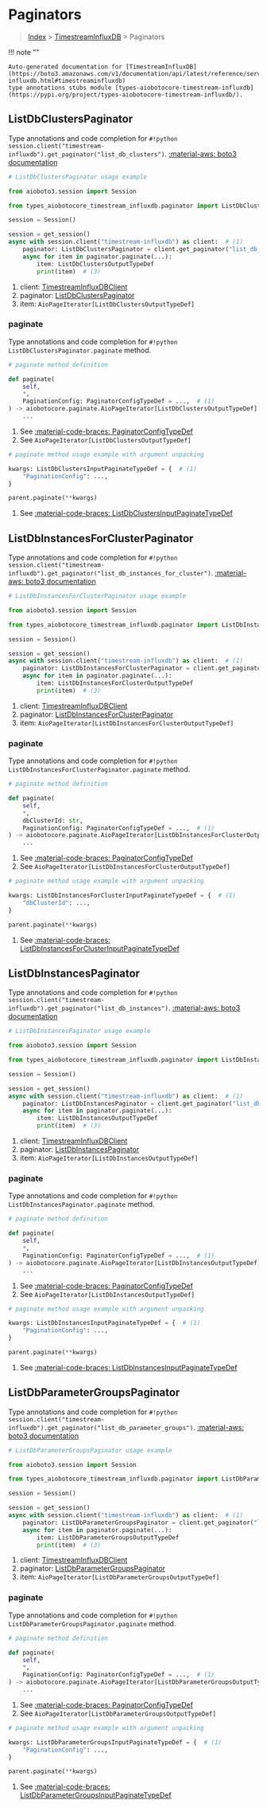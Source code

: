 # Paginators

> [Index](../README.md) > [TimestreamInfluxDB](./README.md) > Paginators

!!! note ""

    Auto-generated documentation for [TimestreamInfluxDB](https://boto3.amazonaws.com/v1/documentation/api/latest/reference/services/timestream-influxdb.html#timestreaminfluxdb)
    type annotations stubs module [types-aiobotocore-timestream-influxdb](https://pypi.org/project/types-aiobotocore-timestream-influxdb/).

## ListDbClustersPaginator

Type annotations and code completion for `#!python session.client("timestream-influxdb").get_paginator("list_db_clusters")`.
[:material-aws: boto3 documentation](https://boto3.amazonaws.com/v1/documentation/api/latest/reference/services/timestream-influxdb/paginator/ListDbClusters.html#TimestreamInfluxDB.Paginator.ListDbClusters)

```python
# ListDbClustersPaginator usage example

from aioboto3.session import Session

from types_aiobotocore_timestream_influxdb.paginator import ListDbClustersPaginator

session = Session()

session = get_session()
async with session.client("timestream-influxdb") as client:  # (1)
    paginator: ListDbClustersPaginator = client.get_paginator("list_db_clusters")  # (2)
    async for item in paginator.paginate(...):
        item: ListDbClustersOutputTypeDef
        print(item)  # (3)
```

1. client: [TimestreamInfluxDBClient](./client.md)
2. paginator: [ListDbClustersPaginator](./paginators.md#listdbclusterspaginator)
3. item: `AioPageIterator[ListDbClustersOutputTypeDef]`


### paginate

Type annotations and code completion for `#!python ListDbClustersPaginator.paginate` method.

```python
# paginate method definition

def paginate(
    self,
    *,
    PaginationConfig: PaginatorConfigTypeDef = ...,  # (1)
) -> aiobotocore.paginate.AioPageIterator[ListDbClustersOutputTypeDef]:  # (2)
    ...
```

1. See [:material-code-braces: PaginatorConfigTypeDef](./type_defs.md#paginatorconfigtypedef)
2. See `AioPageIterator[ListDbClustersOutputTypeDef]`


```python
# paginate method usage example with argument unpacking

kwargs: ListDbClustersInputPaginateTypeDef = {  # (1)
    "PaginationConfig": ...,
}

parent.paginate(**kwargs)
```

1. See [:material-code-braces: ListDbClustersInputPaginateTypeDef](./type_defs.md#listdbclustersinputpaginatetypedef)
## ListDbInstancesForClusterPaginator

Type annotations and code completion for `#!python session.client("timestream-influxdb").get_paginator("list_db_instances_for_cluster")`.
[:material-aws: boto3 documentation](https://boto3.amazonaws.com/v1/documentation/api/latest/reference/services/timestream-influxdb/paginator/ListDbInstancesForCluster.html#TimestreamInfluxDB.Paginator.ListDbInstancesForCluster)

```python
# ListDbInstancesForClusterPaginator usage example

from aioboto3.session import Session

from types_aiobotocore_timestream_influxdb.paginator import ListDbInstancesForClusterPaginator

session = Session()

session = get_session()
async with session.client("timestream-influxdb") as client:  # (1)
    paginator: ListDbInstancesForClusterPaginator = client.get_paginator("list_db_instances_for_cluster")  # (2)
    async for item in paginator.paginate(...):
        item: ListDbInstancesForClusterOutputTypeDef
        print(item)  # (3)
```

1. client: [TimestreamInfluxDBClient](./client.md)
2. paginator: [ListDbInstancesForClusterPaginator](./paginators.md#listdbinstancesforclusterpaginator)
3. item: `AioPageIterator[ListDbInstancesForClusterOutputTypeDef]`


### paginate

Type annotations and code completion for `#!python ListDbInstancesForClusterPaginator.paginate` method.

```python
# paginate method definition

def paginate(
    self,
    *,
    dbClusterId: str,
    PaginationConfig: PaginatorConfigTypeDef = ...,  # (1)
) -> aiobotocore.paginate.AioPageIterator[ListDbInstancesForClusterOutputTypeDef]:  # (2)
    ...
```

1. See [:material-code-braces: PaginatorConfigTypeDef](./type_defs.md#paginatorconfigtypedef)
2. See `AioPageIterator[ListDbInstancesForClusterOutputTypeDef]`


```python
# paginate method usage example with argument unpacking

kwargs: ListDbInstancesForClusterInputPaginateTypeDef = {  # (1)
    "dbClusterId": ...,
}

parent.paginate(**kwargs)
```

1. See [:material-code-braces: ListDbInstancesForClusterInputPaginateTypeDef](./type_defs.md#listdbinstancesforclusterinputpaginatetypedef)
## ListDbInstancesPaginator

Type annotations and code completion for `#!python session.client("timestream-influxdb").get_paginator("list_db_instances")`.
[:material-aws: boto3 documentation](https://boto3.amazonaws.com/v1/documentation/api/latest/reference/services/timestream-influxdb/paginator/ListDbInstances.html#TimestreamInfluxDB.Paginator.ListDbInstances)

```python
# ListDbInstancesPaginator usage example

from aioboto3.session import Session

from types_aiobotocore_timestream_influxdb.paginator import ListDbInstancesPaginator

session = Session()

session = get_session()
async with session.client("timestream-influxdb") as client:  # (1)
    paginator: ListDbInstancesPaginator = client.get_paginator("list_db_instances")  # (2)
    async for item in paginator.paginate(...):
        item: ListDbInstancesOutputTypeDef
        print(item)  # (3)
```

1. client: [TimestreamInfluxDBClient](./client.md)
2. paginator: [ListDbInstancesPaginator](./paginators.md#listdbinstancespaginator)
3. item: `AioPageIterator[ListDbInstancesOutputTypeDef]`


### paginate

Type annotations and code completion for `#!python ListDbInstancesPaginator.paginate` method.

```python
# paginate method definition

def paginate(
    self,
    *,
    PaginationConfig: PaginatorConfigTypeDef = ...,  # (1)
) -> aiobotocore.paginate.AioPageIterator[ListDbInstancesOutputTypeDef]:  # (2)
    ...
```

1. See [:material-code-braces: PaginatorConfigTypeDef](./type_defs.md#paginatorconfigtypedef)
2. See `AioPageIterator[ListDbInstancesOutputTypeDef]`


```python
# paginate method usage example with argument unpacking

kwargs: ListDbInstancesInputPaginateTypeDef = {  # (1)
    "PaginationConfig": ...,
}

parent.paginate(**kwargs)
```

1. See [:material-code-braces: ListDbInstancesInputPaginateTypeDef](./type_defs.md#listdbinstancesinputpaginatetypedef)
## ListDbParameterGroupsPaginator

Type annotations and code completion for `#!python session.client("timestream-influxdb").get_paginator("list_db_parameter_groups")`.
[:material-aws: boto3 documentation](https://boto3.amazonaws.com/v1/documentation/api/latest/reference/services/timestream-influxdb/paginator/ListDbParameterGroups.html#TimestreamInfluxDB.Paginator.ListDbParameterGroups)

```python
# ListDbParameterGroupsPaginator usage example

from aioboto3.session import Session

from types_aiobotocore_timestream_influxdb.paginator import ListDbParameterGroupsPaginator

session = Session()

session = get_session()
async with session.client("timestream-influxdb") as client:  # (1)
    paginator: ListDbParameterGroupsPaginator = client.get_paginator("list_db_parameter_groups")  # (2)
    async for item in paginator.paginate(...):
        item: ListDbParameterGroupsOutputTypeDef
        print(item)  # (3)
```

1. client: [TimestreamInfluxDBClient](./client.md)
2. paginator: [ListDbParameterGroupsPaginator](./paginators.md#listdbparametergroupspaginator)
3. item: `AioPageIterator[ListDbParameterGroupsOutputTypeDef]`


### paginate

Type annotations and code completion for `#!python ListDbParameterGroupsPaginator.paginate` method.

```python
# paginate method definition

def paginate(
    self,
    *,
    PaginationConfig: PaginatorConfigTypeDef = ...,  # (1)
) -> aiobotocore.paginate.AioPageIterator[ListDbParameterGroupsOutputTypeDef]:  # (2)
    ...
```

1. See [:material-code-braces: PaginatorConfigTypeDef](./type_defs.md#paginatorconfigtypedef)
2. See `AioPageIterator[ListDbParameterGroupsOutputTypeDef]`


```python
# paginate method usage example with argument unpacking

kwargs: ListDbParameterGroupsInputPaginateTypeDef = {  # (1)
    "PaginationConfig": ...,
}

parent.paginate(**kwargs)
```

1. See [:material-code-braces: ListDbParameterGroupsInputPaginateTypeDef](./type_defs.md#listdbparametergroupsinputpaginatetypedef)
